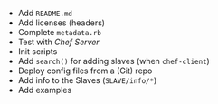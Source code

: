 * Add `README.md`
* Add licenses (headers)
* Complete `metadata.rb`
* Test with *Chef Server*
* Init scripts
* Add `search()` for adding slaves (when `chef-client`)
* Deploy config files from a (Git) repo
* Add info to the Slaves (`SLAVE/info/*`)
* Add examples
